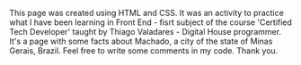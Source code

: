 This page was created using HTML and CSS. It was an activity to practice what I have been learning in Front End - fisrt subject of the course 'Certified Tech Developer' taught by Thiago Valadares - Digital House programmer.
It's a page with some facts about Machado, a city of the state of Minas Gerais, Brazil. 
Feel free to write some comments in my code. Thank you.
